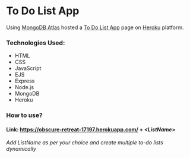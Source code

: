 # To Do List App

Using [MongoDB Atlas](https://www.mongodb.com/cloud/atlas) hosted a [To Do List App](https://obscure-retreat-17197.herokuapp.com/) page on [Heroku](http://www.heroku.com) platform.


### Technologies Used:

<ul>
<li>HTML</li>
<li>CSS</li>
<li>JavaScript</li>
<li>EJS</li>
<li>Express</li>
<li>Node.js</li>
<li>MongoDB</li>
<li>Heroku</li>
</ul>


### How to use?

#### Link: https://obscure-retreat-17197.herokuapp.com/ + <i>\<ListName\></i>

<i>Add ListName as per your choice and create multiple to-do lists dynamically</i>
